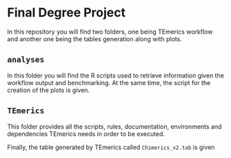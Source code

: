 # Final Degree Project

In this repository you will find two folders, one being TEmerics workflow and another one being the tables generation along with plots.

## `analyses` 

In this folder you will find the R scripts used to retrieve information given the workflow output and benchmarking.
At the same time, the script for the creation of the plots is given. 

## `TEmerics`

This folder provides all the scripts, rules, documentation, environments and dependencies TEmerics needs in order to be executed.

Finally, the table generated by TEmerics called `Chimerics_v2.tab` is given
